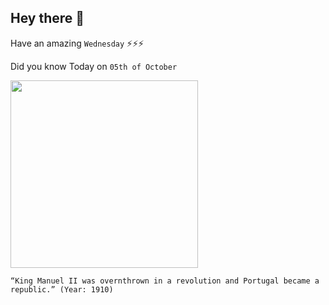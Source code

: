## Hey there 👋
Have an amazing `Wednesday` ⚡⚡⚡

Did you know Today on `05th of October`
 
 [<img src="https://upload.wikimedia.org/wikipedia/commons/9/9a/SMF_Manoel_II.jpg" width="300" />](https://en.wikipedia.org/wiki/5_October_1910_revolution) 
 ```
“King Manuel II was overnthrown in a revolution and Portugal became a republic.” (Year: 1910)
```
